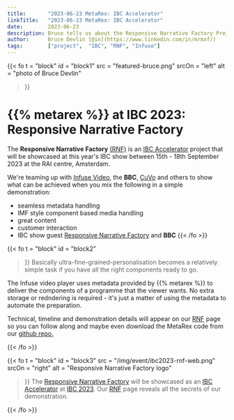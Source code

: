 ```yaml
---
title:       "2023-06-23 MetaRex: IBC Accelerator"
linkTitle:   "2023-06-23 MetaRex: IBC Accelerator"
date:        2023-06-23
description: Bruce tells us about the Responsive Narrative Factory Project for IBC 2023.
author:      Bruce Devlin [@in](https://www.linkedin.com/in/mrmxf/)
tags:        ["project",  "IBC", "RNF", "Infuse"]
---
```


<!-- ####################################################################### -->
{{< fo t = "block"
  id       = "block1"
  src      = "featured-bruce.png"
  srcOn    = "left"
  alt = "photo of Bruce Devlin"
>}}
# {{% metarex %}} at IBC 2023: Responsive Narrative Factory

The **Responsive Narrative Factory** [(RNF)](/project/archive/ibc2023/) is an [IBC Accelerator](https://show.ibc.org/accelerator-media-innovation-programme) project that will
be showcased at this year's IBC show between 15th - 18th September 2023 at the RAI
centre, Amsterdam.

We're teaming up with [Infuse Video]( https://www.infuse.video/), the **BBC**, [CuVo](https://cuvo.ai/cuvo-to-showcase-innovations-at-ibc2023-conference/#:~:text=The%20Accelerator%20Program%20is%20an,test%20and%20refine%20groundbreaking%20concepts) and others to show what
can be achieved when you mix the following in a simple demonstration:

* seamless metadata handling
* IMF style component based media handling
* great content
* customer interaction
* IBC show guest
[Responsive Narrative Factory](/project/archive/ibc2023/) and **BBC**
{{< /fo >}}
<!-- ####################################################################### -->
{{< fo t = "block"
    id   = "block2"
>}}
Basically ultra-fine-grained-personalisation becomes a relatively simple
task if you have all the right components ready to go.

The Infuse video player uses metadata provided by {{% metarex %}} to deliver the
components of a programme that the viewer wants. No extra storage or redndering
is required - it's just a matter of using the metadata to automate the
preparation.

Technical, timeline and demonstration details will appear on our [RNF] page so
you can follow along and maybe even download the MetaRex code from our [github repo.](https://github.com/metarex-media)

[Responsive Narrative Factory]: https://show.ibc.org/accelerator-media-innovation-programme/accelerator-project-responsive-narrative-factory
[RNF]:                          /project/archive/ibc2023/
{{< /fo >}}
<!-- ####################################################################### -->
{{< fo t = "block"
  id       = "block3"
  src      = "/img/event/ibc2023-rnf-web.png"
  srcOn    = "right"
  alt = "Responsive Narrative Factory logo"
>}}
The [Responsive Narrative
Factory](https://show.ibc.org/accelerator-media-innovation-programme/accelerator-project-responsive-narrative-factory)
will be showcased as an [IBC
Accelerator](https://show.ibc.org/accelerator-media-innovation-programme) at
[IBC 2023](https://show.ibc.org/). Our [RNF] page reveals all
the secrets of our demonstration.


[github]:                       https://github.com/metarex-media
[IBC]:                          https://show.ibc.org/
[Infuse Video]:                 https://www.infuse.video/
[MPTS2023]:                     /blog/2023/05/04/2023-05-04-metarex-mpts-2023-may-mega-update/
[RNF]:                          /project/archive/ibc2023/
{{< /fo >}}